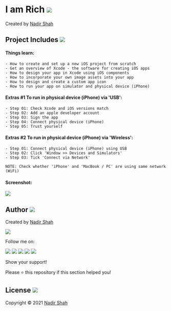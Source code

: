 # I am Rich  [<img src="https://github.com/iamnadhu/n14-icons/blob/master/ios-icon.png">](https://github.com/iamnadhu/iOS-Udemy/tree/main/Projects/I%20am%20Rich%20App)
Created by [Nadir Shah](https://github.com/iamnadhu)


## Project Includes [<img src="https://github.com/iamnadhu/n14-icons/blob/master/projects-icon.png">](https://github.com/iamnadhu/iOS-Udemy/tree/main/Projects/I%20am%20Rich%20App)

#### Things learn:
```
- How to create and set up a new iOS project from scratch
- Get an overview of Xcode - the software for creating iOS apps
- How to design your app in Xcode using iOS components
- How to incorporate your own image assets into your app
- How to design and create a custom app icon
- How to run your app on simulator and physical device (iPhone)
```

#### Extras #1 To run in physical device (iPhone) via 'USB':
```
- Step 01: Check Xcode and iOS versions match
- Step 02: Add an apple developer account
- Step 03: Sign the app
- Step 04: Connect physical device (iPhone)
- Step 05: Trust yourself
```

#### Extras #2 To run in physical device (iPhone) via 'Wireless':
```
- Step 01: Connect physical device (iPhone) using USB
- Step 02: Click 'Window >> Devices and Simulators'
- Step 03: Tick 'Connect via Network'
```

```
NOTE: Check whether 'iPhone' and 'MacBook / PC' are using same network (WiFi)
```

#### Screenshot:
[<img src="https://github.com/iamnadhu/iOS-Udemy/blob/main/Projects/I%20am%20Rich%20App/Resources/01.png">](https://github.com/iamnadhu/iOS-Udemy/tree/main/Projects/I%20am%20Rich%20App)


## Author  [<img src="https://github.com/iamnadhu/n14-icons/blob/master/auther-icon.png">](https://github.com/iamnadhu)
Created by [Nadir Shah](https://github.com/iamnadhu)

[<img src="https://github.com/iamnadhu/n14-icons/blob/master/nadhu-pic-new.jpg">](https://github.com/iamnadhu)

Follow me on: 

[<img src="https://github.com/iamnadhu/n14-icons/blob/master/instagram-icon.png">](https://www.instagram.com/iamnadhu/)
[<img src="https://github.com/iamnadhu/n14-icons/blob/master/whatsapp-icon.png">](https://api.whatsapp.com/send?phone=917293451396&lang=en)
[<img src="https://github.com/iamnadhu/n14-icons/blob/master/linkedin-icon.png">](https://www.linkedin.com/in/iamnadhu/)
[<img src="https://github.com/iamnadhu/n14-icons/blob/master/facebook-icon.png">](https://www.facebook.com/iamnadhu/)
[<img src="https://github.com/iamnadhu/n14-icons/blob/master/telegram-icon.png">](https://t.me/iamnadhu)

Show your support!

Please ⭐️   this repository if this section helped you!


## License  [<img src="https://github.com/iamnadhu/n14-icons/blob/master/license-icon.png">](https://github.com/iamnadhu/iOS-Udemy/tree/main/Projects/I%20am%20Rich%20App)
Copyright © 2021 [Nadir Shah](https://github.com/iamnadhu)
